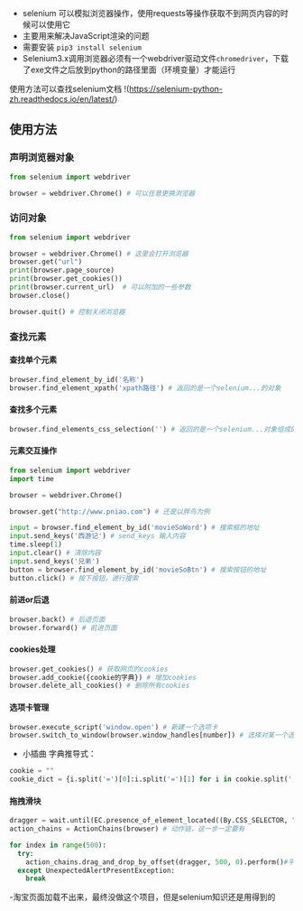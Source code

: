 - selenium 可以模拟浏览器操作，使用requests等操作获取不到网页内容的时候可以使用它
- 主要用来解决JavaScript渲染的问题
- 需要安装 `pip3 install selenium`
- Selenium3.x调用浏览器必须有一个webdriver驱动文件`chromedriver`，下载了exe文件之后放到python的路径里面（环境变量）才能运行

使用方法可以查找selenium文档 !(https://selenium-python-zh.readthedocs.io/en/latest/)

## 使用方法

### 声明浏览器对象

```python
from selenium import webdriver

browser = webdriver.Chrome() # 可以任意更换浏览器
```

### 访问对象

```python
from selenium import webdriver

browser = webdriver.Chrome() # 这里会打开浏览器
browser.get("url")
print(browser.page_source)
print(browser.get_cookies())
print(browser.current_url)  # 可以附加的一些参数
browser.close()

browser.quit() # 控制关闭浏览器
```

### 查找元素

#### 查找单个元素

```python
browser.find_element_by_id('名称')
browser.find_element_xpath('xpath路径') # 返回的是一个selenium...的对象
```

#### 查找多个元素

```python
browser.find_elements_css_selection('') # 返回的是一个selenium...对象组成的列表
```

#### 元素交互操作

```python
from selenium import webdriver
import time

browser = webdriver.Chrome()

browser.get("http://www.pniao.com") # 还是以胖鸟为例

input = browser.find_element_by_id('movieSoWord') # 搜索框的地址
input.send_keys('西游记') # send_keys 输入内容
time.sleep(1)
input.clear() # 清除内容
input.send_keys('兄弟')
button = browser.find_element_by_id('movieSoBtn') # 搜索按钮的地址
button.click() # 按下按钮，进行搜索
```

#### 前进or后退

```python
browser.back() # 后退页面
browser.forward() # 前进页面
```

#### cookies处理

```python
browser.get_cookies() # 获取网页的cookies
browser.add_cookie({cookie的字典}) # 增加cookies
browser.delete_all_cookies() # 删除所有cookies
```

#### 选项卡管理

```python
browser.execute_script('window.open') # 新建一个选项卡
browser.switch_to_window(browser.window_handles[number]) # 选择对某一个选项卡进行操作
```

- 小插曲
字典推导式：
```python
cookie = ""
cookie_dict = {i.split('=')[0]:i.split('=')[1] for i in cookie.split('; ')}
```

#### 拖拽滑块

```python
dragger = wait.until(EC.presence_of_element_located((By.CSS_SELECTOR, "#nc_1_n1z"))) # 捕捉初始位置
action_chains = ActionChains(browser) # 动作链，这一步一定要有

for index in range(500):
  try:
    action_chains.drag_and_drop_by_offset(dragger, 500, 0).perform()#平行移动鼠标，此处直接设一个超出范围的值，这样拉到头后会报错从而结束这个动作
  except UnexpectedAlertPresentException:
    break
```

-淘宝页面加载不出来，最终没做这个项目，但是selenium知识还是用得到的

